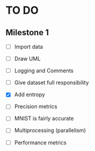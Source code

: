 # TO DO

## Milestone 1
- [ ] Import data
- [ ] Draw UML
- [ ] Logging and Comments
- [ ] Give dataset full responsibility

- [x] Add entropy

- [ ] Precision metrics
- [ ] MNIST is fairly accurate

- [ ] Multiprocessing (parallelism)
- [ ] Performance metrics
